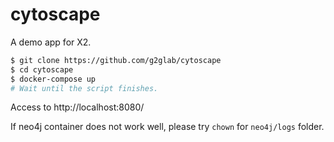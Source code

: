 # cytoscape

A demo app for X2.

```bash
$ git clone https://github.com/g2glab/cytoscape
$ cd cytoscape
$ docker-compose up
# Wait until the script finishes.
```

Access to http://localhost:8080/

If neo4j container does not work well, please try `chown` for `neo4j/logs` folder.
